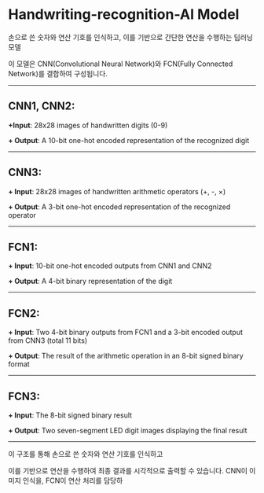# Handwriting-recognition-AI Model

 
손으로 쓴 숫자와 연산 기호를 인식하고, 이를 기반으로 간단한 연산을 수행하는 딥러닝 모델

이 모델은 CNN(Convolutional Neural Network)와 FCN(Fully Connected Network)를 결합하여 구성됩니다.

----
## CNN1, CNN2:

**+Input**: 28x28 images of handwritten digits (0-9)

**+ Output**: A 10-bit one-hot encoded representation of the recognized digit

----
## CNN3:

**+ Input**: 28x28 images of handwritten arithmetic operators (+, -, ×)

**+ Output**: A 3-bit one-hot encoded representation of the recognized operator

----
## FCN1:

**+ Input**: 10-bit one-hot encoded outputs from CNN1 and CNN2

**+ Output**: A 4-bit binary representation of the digit

----
## FCN2:

**+ Input**: Two 4-bit binary outputs from FCN1 and a 3-bit encoded output from CNN3 (total 11 bits)

**+ Output**: The result of the arithmetic operation in an 8-bit signed binary format

----
## FCN3:

**+ Input**: The 8-bit signed binary result

**+ Output**: Two seven-segment LED digit images displaying the final result

---
이 구조를 통해 손으로 쓴 숫자와 연산 기호를 인식하고

이를 기반으로 연산을 수행하여 최종 결과를 시각적으로 출력할 수 있습니다. CNN이 이미지 인식을, FCN이 연산 처리를 담당하
